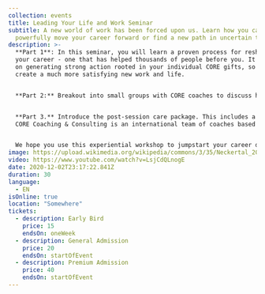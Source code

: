 ```yaml
---
collection: events
title: Leading Your Life and Work Seminar
subtitle: A new world of work has been forced upon us. Learn how you can
  powerfully move your career forward or find a new path in uncertain times.
description: >-
  **Part 1**: In this seminar, you will learn a proven process for reshaping
  your career - one that has helped thousands of people before you. It is based
  on generating strong action rooted in your individual CORE gifts, so you
  create a much more satisfying new work and life.


  **Part 2:** Breakout into small groups with CORE coaches to discuss how you can apply the CORE transition process to your own career path. Small groups will be in your preferred language (English or Spanish).


  **Part 3.** Introduce the post-session care package. This includes a video/audio of the session (so you can review the materials anytime). You will also receive check-in texts from your coach, plus other career resources.
  CORE Coaching & Consulting is an international team of coaches based in the US, Europe and South America. We use the Balancing Act principles of CORE Coaching President Sharon Seivert as a basis for this seminar.


  We hope you use this experiential workshop to jumpstart your career during these challenging times.
image: https://upload.wikimedia.org/wikipedia/commons/3/35/Neckertal_20150527-6384.jpg
video: https://www.youtube.com/watch?v=LsjCdQLnogE
date: 2020-12-02T23:17:22.841Z
duration: 30
language:
  - EN
isOnline: true
location: "Somewhere"
tickets:
  - description: Early Bird
    price: 15
    endsOn: oneWeek
  - description: General Admission
    price: 20
    endsOn: startOfEvent
  - description: Premium Admission
    price: 40
    endsOn: startOfEvent
---
```

